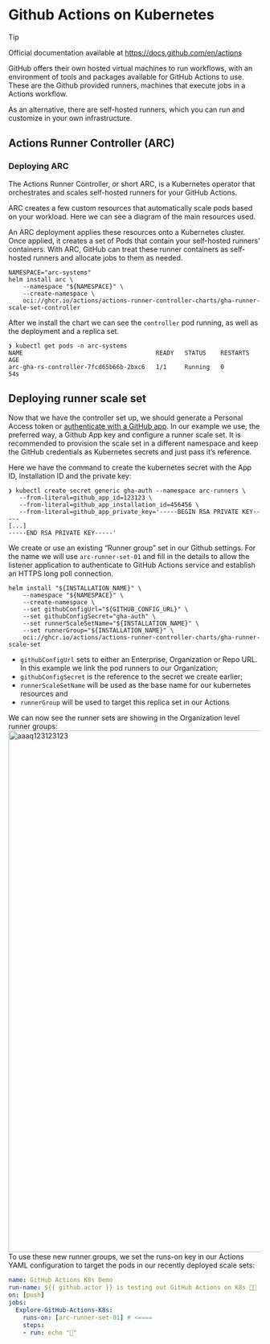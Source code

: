 # Github Actions on Kubernetes

> [!TIP]
> Official documentation available at https://docs.github.com/en/actions

GitHub offers their own hosted virtual machines to run workflows, with an environment of tools and packages available for GitHub Actions to use. These are the Github provided runners, machines that execute jobs in a Actions workflow. 

As an alternative, there are self-hosted runners, which you can run and customize in your own infrastructure.

## Actions Runner Controller (ARC)

### Deploying ARC

The Actions Runner Controller, or short ARC, is a Kubernetes operator that orchestrates and scales self-hosted runners for your GitHub Actions.

ARC creates a few custom resources that automatically scale pods based on your workload. Here we can see a diagram of the main resources used.

An ARC deployment applies these resources onto a Kubernetes cluster. Once applied, it creates a set of Pods that contain your self-hosted runners' containers. With ARC, GitHub can treat these runner containers as self-hosted runners and allocate jobs to them as needed.

```shell
NAMESPACE="arc-systems"
helm install arc \
    --namespace "${NAMESPACE}" \
    --create-namespace \
    oci://ghcr.io/actions/actions-runner-controller-charts/gha-runner-scale-set-controller
```

After we install the chart we can see the `controller` pod running, as well as the deployment and a replica set.
```shell
❯ kubectl get pods -n arc-systems
NAME                                     READY   STATUS    RESTARTS   AGE
arc-gha-rs-controller-7fcd65b66b-2bxc6   1/1     Running   0          54s
```

## Deploying runner scale set

Now that we have the controller set up, we should generate a Personal Access token or [authenticate with a GitHub app](https://docs.github.com/en/actions/hosting-your-own-runners/managing-self-hosted-runners-with-actions-runner-controller/authenticating-to-the-github-api#authenticating-arc-with-a-github-app). In our example we use, the preferred way, a Github App key and configure a runner scale set. It is recommended to provision the scale set in a different namespace and keep the GitHub credentials as Kubernetes secrets and just pass it’s reference.

Here we have the command to create the kubernetes secret with the App ID, Installation ID and the private key:
```shell
❯ kubectl create secret generic gha-auth --namespace arc-runners \
   --from-literal=github_app_id=123123 \
   --from-literal=github_app_installation_id=456456 \
   --from-literal=github_app_private_key='-----BEGIN RSA PRIVATE KEY-----
[...]
-----END RSA PRIVATE KEY-----'
```

We create or use an existing “Runner group” set in our Github settings. For the name we will use `arc-runner-set-01` and fill in the details to allow the listener application to authenticate to GitHub Actions service and establish an HTTPS long poll connection.

```shell
helm install "${INSTALLATION_NAME}" \
	--namespace "${NAMESPACE}" \
	--create-namespace \
	--set githubConfigUrl="${GITHUB_CONFIG_URL}" \
	--set githubConfigSecret="gha-auth" \
	--set runnerScaleSetName="${INSTALLATION_NAME}" \
	--set runnerGroup="${INSTALLATION_NAME}" \
	oci://ghcr.io/actions/actions-runner-controller-charts/gha-runner-scale-set
```

* `githubConfigUrl` sets to either an Enterprise, Organization or Repo URL. In this example we link the pod runners to our Organization;
* `githubConfigSecret` is the reference to the secret we create earlier;
* `runnerScaleSetName` will be used as the base name for our kubernetes resources and
* `runnerGroup` will be used to target this replica set in our Actions

We can now see the runner sets are showing in the Organization level runner groups:
<img width="1038" alt="aaaq123123123" src="https://github.com/aaraiu/arc_docs/assets/128513863/d77e2713-bedb-400b-afa4-c735be71aa26">
To use these new runner groups, we set the runs-on key in our Actions YAML configuration to target the pods in our recently deployed scale sets:
```yaml
name: GitHub Actions K8s Demo
run-name: ${{ github.actor }} is testing out GitHub Actions on K8s 🚀🐳
on: [push]
jobs:
  Explore-GitHub-Actions-K8s:
    runs-on: [arc-runner-set-01] # <====
    steps:
    - run: echo "🎉"
```
